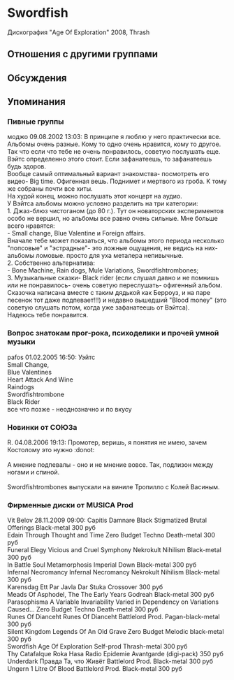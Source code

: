 # Swordfish

Дискография
"Age Of Exploration" 2008, Thrash

## Отношения с другими группами


## Обсуждения


## Упоминания

### Пивные группы

моджо 09.08.2002 13:03:
В принципе я люблю у него практически все. Альбомы очень разные. Кому то одно очень нравится, кому то другое. Так что если что тебе не очень понравилось, советую послушать еще. Вэйтс определенно этого стоит. Если зафанатеешь, то зафанатеешь будь здоров.<BR>Вообще самый оптимальный вариант знакомства- посмотреть его видео- Big time. Офигенная вешь. Поднимет и мертвого из гроба. К тому же собраны почти все хиты.<BR>На худой конец, можно послушать этот концерт на аудио. <BR>У Вэйтса альбомы можно условно разделить на три категории:<BR>1. Джаз-блюз чистоганом (до 80 г.). Тут он новаторских экспериментов особо не вершил, но альбомы все равно очень сильные. Мне больше всего нравятся:<BR>- Small change, Blue Valentine  и Foreign affairs.<BR>Вначале тебе может показаться, что альбомы этого периода несколько "попсовые" и "эстрадные"- это ложные ощущения, не ведись на них- альбомы ломовые. просто для уха металера непивычные.<BR>2. Собственно альтернатива:<BR>- Bone Machine, Rain dogs, Mule Variations, Swordfishtrombones;<BR>3. Музыкальные сказки- Black rider (если слушал давно и не помнишь или не понравилось- очень советую переслушать- офигенный альбом. Сказочка написана вместе с таким дядькой как Берроуз, и на паре песенок тот даже подпевает!!!) и недавно вышедший "Blood money" (это советую слушать потом, когда уже зафанатеешь от Вэйтса).<BR>Надеюсь тебе понравится.<BR>

### Вопрос знатокам прог-рока, психоделики и прочей умной музыки

pafos 01.02.2005 16:50:
Уэйтс<BR>Small Change, <BR>Blue Valentines<BR>Heart Attаck And Wine<BR>Raindogs<BR>Swordfishtrombone<BR>Black Rider<BR>все что позже - неоднозначно и по вкусу<BR>

### Новинки от СОЮЗа

R. 04.08.2006 19:13:
Промотер, веришь, я понятия не имею, зачем Костолому это нужно :donot:<BR><BR>А мнение подпевалы - оно и не мнение вовсе. Так, подлизон между ногами и спиной.<BR><BR>Swordfishtrombones выпускали на виниле Тропилло с Колей Васиным.

### Фирменные диски от MUSICA Prod

Vit Belov 28.11.2009 09:00:
Capitis Damnare	Black Stigmatized	Brutal Offerings	Black-metal	300 руб<BR>Edain	Through Thought and Time	Zero Budget	Techno Death-metal  	300 руб<BR>Funeral Elegy	Vicious and Cruel Symphony	Nekrokult Nihilism	Black-metal	300 руб<BR>In Battle 	Soul Metamorphosis 	Imperial Down	Black-metal	300 руб<BR>Infernal Necromancy	Infernal Necromancy	Nekrokult Nihilism	Black-metal	300 руб<BR>Karensdag	Ett Par Javla Dar	Stuka	Crossover	300 руб<BR>Meads Of Asphodel, The	The Early Years	Godreah	Black-metal	300 руб<BR>Parasophisma	A Variable Invariability Varied in Dependency on Variations Caused... 	Zero Budget	Techno Death-metal  	300 руб<BR>Runes Of Dianceht	Runes Of Dianceht	Battlelord Prod.	Pagan-black-metal	300 руб<BR>Silent Kingdom	Legends Of An Old Grave	Zero Budget	Melodic black-metal	300 руб<BR>Swordfish	Age Of Exploration	Self-prod	Thrash-metal	300 руб<BR>Thy Catafalque	Roka Hasa Radio	Epidemie	Avantgarde (digi-pack)	350 руб<BR>Underdark	Правда Та, что Живёт	Battlelord Prod.	Black-metal	300 руб<BR>Ungern	1 Litre Of Blood	Battlelord Prod.	Black-metal	300 руб<BR>

